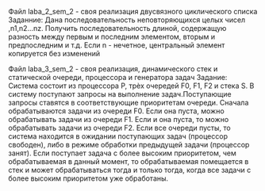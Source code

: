 Файл laba_2_sem_2 - своя реализация двусвязного циклического списка
Заданние:
Дана последовательность неповторяющихся целых чисел ,n1,n2…nz. Получить последовательность длиной, содержащую разность между первым и последним 
элементом, вторым и предпоследним и т.д. Если n - нечетное, центральный элемент копируется без изменений

Файл laba_3_sem_2 - своя реализация, динамического стек и статической очереди, процессора и генератора задач
Задание:
Система состоит из процессора P, трѐх очередей F0, F1, F2 и стека S. 
В систему поступают запросы на выполнение задач.Поступающие запросы ставятся в соответствующие приоритетам 
очереди. Сначала обрабатываются задачи из очереди F0. Если она пуста, 
можно обрабатывать задачи из очереди F1. Если и она пуста, то можно 
обрабатывать задачи из очереди F2. Если все очереди пусты, то система 
находится в ожидании поступающих задач (процессор свободен), либо в 
режиме обработки предыдущей задачи (процессор занят). Если поступает 
задача с более высоким приоритетом, чем обрабатываемая в данный момент,
то обрабатываемая помещается в стек и может обрабатываться тогда и 
только тогда, когда все задачи с более высоким приоритетом уже 
обработаны.
